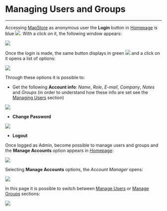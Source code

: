 # Managing Users and Groups
****************************

Accessing [MapStore](https://mapstore.geo-solutions.it/mapstore/#/) as anonymous user the **Login** button in [Homepage](https://mapstore.geo-solutions.it/mapstore/#/) is blue <img src="../img/button/login-b.jpg" class="ms-docbutton"/>. With a click on it, the following window appears: 

<img src="../img/managing-users-and-groups/login.jpg" class="ms-docimage" style="max-width:450px"/>

Once the login is made, the same button displays in green <img src="../img/button/logged.jpg" class="ms-docbutton"/> and a click on it opens a list of options:

<img src="../img/managing-users-and-groups/login-win.jpg" class="ms-docimage"/>

Through these options it is possible to:

* Get the following **Account info**: *Name*, *Role*, *E-mail*, *Company*, *Notes* and *Groups* (in order to understand how these info are set see the [Managing Users](managing-users.md) section)

<img src="../img/managing-users-and-groups/acc-info.jpg" class="ms-docimage" style="max-width:400px"/>

* **Change Password**

<img src="../img/managing-users-and-groups/change-psw.jpg" class="ms-docimage"/>

* **Logout**

Once logged as Admin, become possible to manage users and groups and the **Manage Accounts** option appears in [Homepage](home-page.md):

<img src="../img/managing-users-and-groups/manager.jpg" class="ms-docimage"/>

Selecting **Manage Accounts** options, the *Account Manager* opens:

<img src="../img/managing-users-and-groups/manager-page.jpg" class="ms-docimage"/>

In this page it is possible to switch between [Manage Users](managing-users.md) or [Manage Groups](managing-groups.md) sections:

<img src="../img/managing-users-and-groups/man-users-groups.jpg" class="ms-docimage" style="max-width:200px"/>

